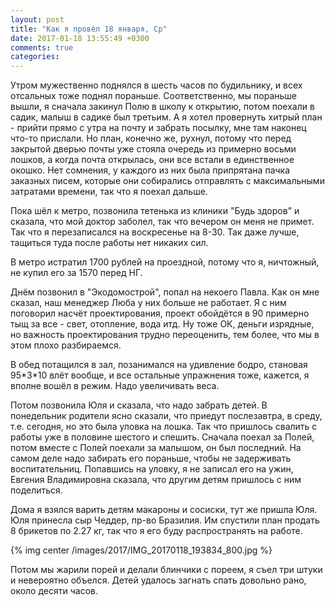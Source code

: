 ```yaml
---
layout: post
title: "Как я провёл 18 января, Ср"
date: 2017-01-18 13:55:49 +0300
comments: true
categories: 
---
```

Утром мужественно поднялся в шесть часов по будильнику, и всех отсальных тоже поднял пораньше. Соответственно, мы пораньше вышли, я сначала закинул Полю в школу к открытию, потом поехали в садик, малыш  в садике был третьим. А я хотел провернуть хитрый план - прийти прямо с утра на почту и забрать посылку, мне там наконец что-то прислали. Но план, конечно же, рухнул, потому что перед закрытой дверью почты уже стояла очередь из примерно восьми лошков, а когда почта открылась, они все встали в единственное окошко. Нет сомнения, у каждого из них была припрятана пачка заказных писем, которые они собирались отправлять с максимальными затратами времени, так что я поехал дальше.

Пока шёл к метро, позвонила тетенька из клиники "Будь здоров" и сказала, что мой доктор заболел, так что вечером он меня не примет. Так что я перезаписался на воскресенье на 8-30. Так даже лучше, тащиться туда после работы нет никаких сил.

В метро истратил 1700 рублей на проездной, потому что я, ничтожный, не купил его за 1570 перед НГ.

Днём позвонил в "Экодомострой", попал на некоего Павла. Как он мне сказал, наш менеджер Люба у них больше не работает. Я с ним поговорил насчёт проектирования, проект обойдётся в 90 примерно тыщ за все - свет, отопление, вода итд. Ну тоже ОК, деньги изрядные, но важность проектирования трудно переоценить, тем более, что мы в этом плохо разбираемся.

В обед потащился в зал, позанимался на удивление бодро, становая 95\*3\*10 влёт вообще, и все остальные упражнения тоже, кажется, я вполне вошёл в режим. Надо увеличивать веса.

Потом позвонила Юля и сказала, что надо забрать детей. В понедельник родители ясно сказали, что приедут послезавтра, в среду, т.е. сегодня, но это была уловка на лошка. Так что пришлось свалить с работы уже в половине шестого и спешить. Сначала поехал за Полей, потом вместе с Полей поехали за малышом, он был последний. На самом деле надо забирать его пораньше, чтобы не задерживать воспитательниц. Попавшись на уловку, я не записал его на ужин, Евгения Владимировна сказала, что другим детям пришлось с ним поделиться.

Дома я взялся варить детям макароны и сосиски, тут же пришла Юля. Юля принесла сыр Чеддер, пр-во Бразилия. Им спустили план продать 8 брикетов по 2.27 кг, так что я его буду распространять на работе.

{% img center /images/2017/IMG_20170118_193834_800.jpg %}

Потом мы жарили порей и делали блинчики с пореем, я съел три штуки и невероятно объелся. Детей удалось загнать спать довольно рано, около десяти часов.